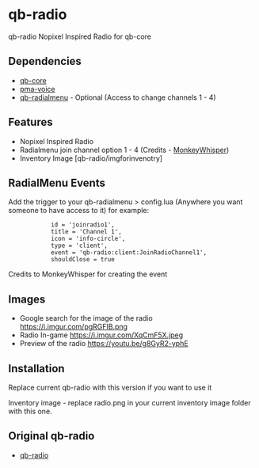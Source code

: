 # qb-radio
qb-radio Nopixel Inspired Radio for qb-core

## Dependencies
- [qb-core](https://github.com/qbcore-framework/qb-core)
- [pma-voice](https://githubmate.com/repo/AvarianKnight/pma-voice)
- [qb-radialmenu](https://github.com/qbcore-framework/qb-radialmenu) - Optional (Access to change channels 1 - 4)

## Features
- Nopixel Inspired Radio
- Radialmenu join channel option 1 - 4 (Credits - [MonkeyWhisper](https://github.com/MonkeyWhisper))
- Inventory Image [qb-radio/imgforinvenotry]

## RadialMenu Events
Add the trigger to your qb-radialmenu > config.lua (Anywhere you want someone to have access to it) for example:
```
            id = 'joinradio1',
            title = 'Channel 1',
            icon = 'info-circle',
            type = 'client',
            event = 'qb-radio:client:JoinRadioChannel1',
            shouldClose = true
```  
Credits to MonkeyWhisper for creating the event

## Images
- Google search for the image of the radio https://i.imgur.com/pgRGFIB.png
- Radio In-game https://i.imgur.com/XqCmF5X.jpeg
- Preview of the radio https://youtu.be/g8GyR2-yphE

## Installation
Replace current qb-radio with this version if you want to use it

Inventory image - replace radio.png in your current inventory image folder with this one.

## Original qb-radio
- [qb-radio](https://github.com/qbcore-framework/qb-radio)